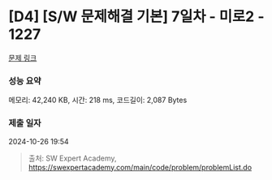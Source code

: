 # [D4] [S/W 문제해결 기본] 7일차 - 미로2 - 1227 

[문제 링크](https://swexpertacademy.com/main/code/problem/problemDetail.do?contestProbId=AV14wL9KAGkCFAYD) 

### 성능 요약

메모리: 42,240 KB, 시간: 218 ms, 코드길이: 2,087 Bytes

### 제출 일자

2024-10-26 19:54



> 출처: SW Expert Academy, https://swexpertacademy.com/main/code/problem/problemList.do